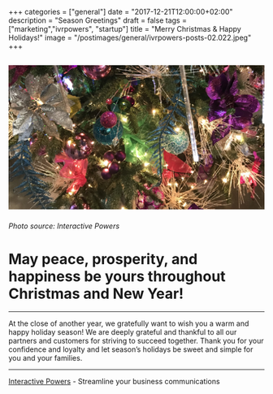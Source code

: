 +++
categories = ["general"]
date = "2017-12-21T12:00:00+02:00"
description = "Season Greetings"
draft = false
tags = ["marketing","ivrpowers", "startup"]
title = "Merry Christmas & Happy Holidays!"
image = "/postimages/general/ivrpowers-posts-02.022.jpeg"
+++

![Interactive Powers](/postimages/general/ivrpowers-posts-02.022.jpeg)
---------
###### Photo source: Interactive Powers

# May peace, prosperity, and happiness be yours throughout Christmas and New Year!
---

At the close of another year, we gratefully want to wish you a warm and happy holiday season! We are deeply grateful and thankful to all our partners and customers for striving to succeed together. Thank you for your confidence and loyalty and let season’s holidays be sweet and simple for you and your families.

---
[Interactive Powers](http://www.ivrpowers.com/) - Streamline your business communications
